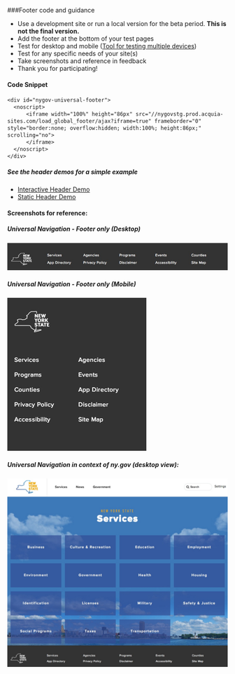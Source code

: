 ###Footer code and guidance

  - Use a development site or run a local version for the beta period. __This is not the final version.__
  - Add the footer at the bottom of your test pages
  - Test for desktop and mobile ([Tool for testing multiple devices](http://responsive.victorcoulon.fr/))
  - Test for any specific needs of your site(s)
  - Take screenshots and reference in feedback
  - Thank you for participating!

#### Code Snippet

```
<div id="nygov-universal-footer">
  <noscript>
      <iframe width="100%" height="86px" src="//nygovstg.prod.acquia-sites.com/load_global_footer/ajax?iframe=true" frameborder="0" style="border:none; overflow:hidden; width:100%; height:86px;" scrolling="no">
      </iframe>
  </noscript>
</div>
```

##### See the header demos for a simple example

- [Interactive Header Demo](http://nys-its.github.io/universal-navigation/demos/interactive-option-demo.html)
- [Static Header Demo](http://nys-its.github.io/universal-navigation/demos/static-option-demo.html)



#### Screenshots for reference:

##### Universal Navigation - Footer only (Desktop)

![Footer Screenshot - desktop size](demos/images/uni-footer.JPG "Footer Screenshot - desktop size")


##### Universal Navigation - Footer only (Mobile)

![Footer Screenshot - desktop size](demos/images/uni-footer-mobile.JPG "Footer Screenshot - desktop size")


##### Universal Navigation in context of ny.gov (desktop view):

![Universal Navigation in context](demos/images/uni-nav-screenshot-services.JPG "Universal Navigation in context")

